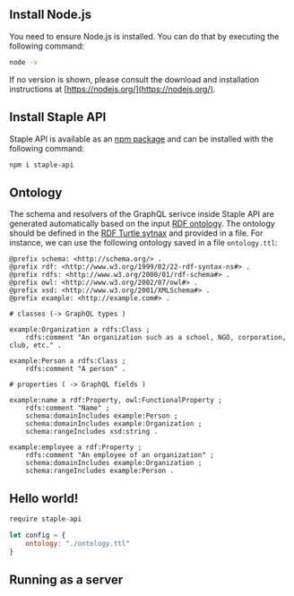 ## Install Node.js

You need to ensure Node.js is installed. You can do that by executing the following command:

```bash
node -v
```

If no version is shown, please consult the download and installation instructions at [https://nodejs.org/](https://nodejs.org/).

## Install Staple API

Staple API is available as an [npm package](https://www.npmjs.com/package/staple-api) and can be installed with the following command:

```bash
npm i staple-api
```


## Ontology

The schema and resolvers of the GraphQL serivce inside Staple API are generated automatically based on the input [RDF ontology](/docs/?id=ontology-and-schema). The ontology should be defined in the [RDF Turtle sytnax](https://www.w3.org/TR/turtle/) and provided in a file. For instance, we can use the following ontology saved in a file `ontology.ttl`:

```turtle
@prefix schema: <http://schema.org/> .
@prefix rdf: <http://www.w3.org/1999/02/22-rdf-syntax-ns#> .
@prefix rdfs: <http://www.w3.org/2000/01/rdf-schema#> .
@prefix owl: <http://www.w3.org/2002/07/owl#> .
@prefix xsd: <http://www.w3.org/2001/XMLSchema#> .
@prefix example: <http://example.com#> .

# classes (-> GraphQL types )

example:Organization a rdfs:Class ;
    rdfs:comment "An organization such as a school, NGO, corporation, club, etc." .

example:Person a rdfs:Class ;
    rdfs:comment "A person" .

# properties ( -> GraphQL fields )

example:name a rdf:Property, owl:FunctionalProperty ;
    rdfs:comment "Name" ;
    schema:domainIncludes example:Person ;
    schema:domainIncludes example:Organization ;
    schema:rangeIncludes xsd:string .

example:employee a rdf:Property ;
    rdfs:comment "An employee of an organization" ;
    schema:domainIncludes example:Organization ;
    schema:rangeIncludes example:Person .
```


## Hello world!

```javascript
require staple-api 

let config = {
    ontology: "./ontology.ttl"
}
```

## Running as a server